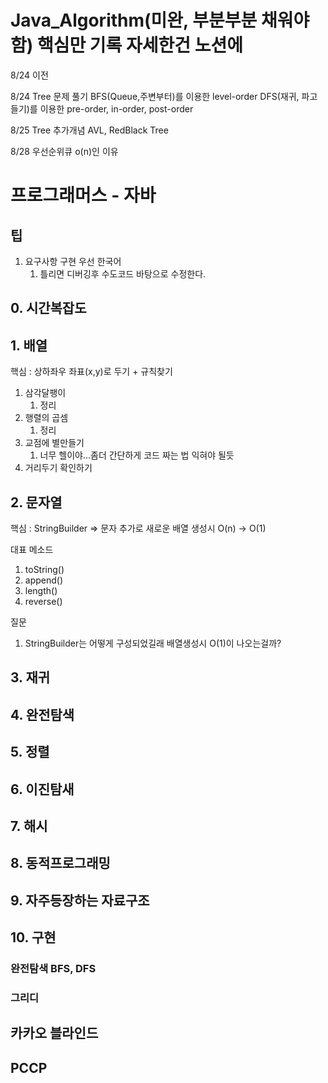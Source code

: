 # Java_Algorithm(미완, 부분부분 채워야함)  핵심만 기록 자세한건 노션에

8/24 이전 





8/24 Tree 문제 풀기
BFS(Queue,주변부터)를 이용한 level-order
DFS(재귀, 파고들기)를 이용한 pre-order, in-order, post-order

8/25 Tree 추가개념
AVL, RedBlack Tree

8/28 우선순위큐 
o(n)인 이유 


# 프로그래머스 - 자바
## 팁 
1. 요구사항 구현 우선 한국어
   1) 틀리면 디버깅후 수도코드 바탕으로 수정한다.

## 0. 시간복잡도 
## 1. 배열 
핵심 : 상하좌우 좌표(x,y)로 두기 + 규칙찾기

1. 삼각달팽이
   1) 정리 
2. 행렬의 곱셈
   1) 정리
3. 교점에 별만들기
   1) 너무 헬이야...좀더 간단하게 코드 짜는 법 익혀야 될듯
4. 거리두기 확인하기


## 2. 문자열 
핵심 : StringBuilder => 문자 추가로 새로운 배열 생성시 O(n) -> O(1)

대표 메소드 
1. toString()
2. append()
3. length()
4. reverse()

질문 
1. StringBuilder는 어떻게 구성되었길래 배열생성시 O(1)이 나오는걸까? 


## 3. 재귀
## 4. 완전탐색
## 5. 정렬
## 6. 이진탐새
## 7. 해시
## 8. 동적프로그래밍
## 9. 자주등장하는 자료구조 
## 10. 구현 
### 완전탐색 BFS, DFS
### 그리디

## 카카오 블라인드
## PCCP 